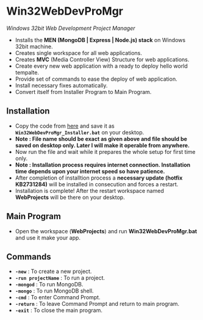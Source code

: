 # Win32WebDevProMgr
_Windows 32bit Web Development Project Manager_
- Installs the **MEN (MongoDB | Express | Node.js) stack** on Windows 32bit machine.
- Creates single workspace for all web applications.
- Creates **MVC** (Media Controller View) Structure for web applications.
- Create every new web application with a ready to deploy hello world tempalte.
- Provide set of commands to ease the deploy of web application.
- Install necessary fixes automatically.
- Convert itself from Installer Program to Main Program.

## Installation
- Copy the code from [here](Win32WebDevProMgr_Installer.bat) and save it as **`Win32WebDevProMgr_Installer.bat`** on your desktop.
- **Note : File name should be exact as given above and file should be saved on desktop only. Later I will make it operable from anywhere.**
- Now run the file and wait while it prepares the whole setup for first time only.
- **Note : Installation process requires internet connection. Installation time depends upon your internet speed so have patience.**
- After completion of installtion process a **necessary update (hotfix KB2731284)** will be installed in consecution and forces a restart.
- Installation is complete! After the restart workspace named **WebProjects** will be there on your desktop.

## Main Program
- Open the workspace (**WebProjects**) and run **Win32WebDevProMgr.bat** and use it make your app.

## Commands
- **`-new`** : To create a new project.
- **`-run projectName`** : To run a project.
- **`-mongod`** : To run MongoDB.
- **`-mongo`** : To run MongoDB shell.
- **`-cmd`** : To enter Command Prompt.
- **`-return`** : To leave Command Prompt and return to main program.
- **`-exit`** : To close the main program.
